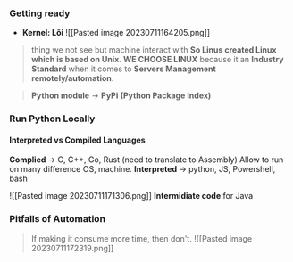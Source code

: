 ### Getting ready
+ **Kernel: Lõi**
![[Pasted image 20230711164205.png]]
> thing we not see but machine interact with
> **So Linus created Linux which is based on Unix**.
> 	**WE CHOOSE LINUX** because it an **Industry Standard** when it comes to **Servers Management remotely/automation.**


> **Python module** -> **PyPi** **(Python Package Index)**

### Run Python Locally

#### Interpreted vs Compiled Languages
**Complied** -> C, C++, Go, Rust (need to translate to Assembly)
	Allow to run on many difference OS, machine.
**Interpreted** -> python, JS, Powershell, bash

![[Pasted image 20230711171306.png]]
**Intermidiate code** for Java


### Pitfalls of Automation
> If making it consume more time, then don't.
![[Pasted image 20230711172319.png]]